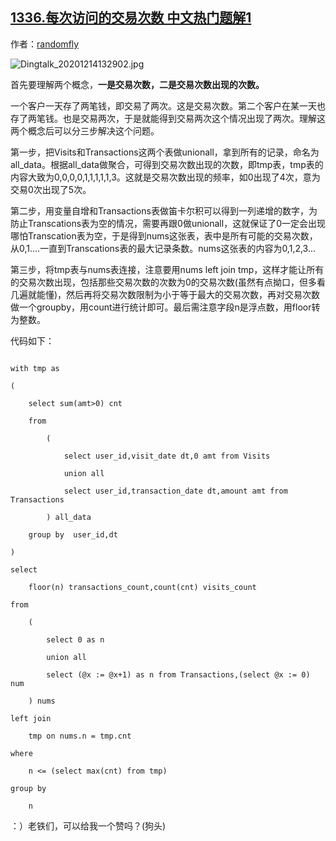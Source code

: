 ## [1336.每次访问的交易次数 中文热门题解1](https://leetcode.cn/problems/number-of-transactions-per-visit/solutions/100000/nian-qing-ren-yao-hao-zi-wei-zhi-wen-zha-j4po)

作者：[randomfly](https://leetcode.cn/u/randomfly)

![Dingtalk_20201214132902.jpg](https://pic.leetcode-cn.com/1607923801-QAdtNx-Dingtalk_20201214132902.jpg)

首先要理解两个概念，**一是交易次数，二是交易次数出现的次数。**

一个客户一天存了两笔钱，即交易了两次。这是交易次数。第二个客户在某一天也存了两笔钱。也是交易两次，于是就能得到交易两次这个情况出现了两次。理解这两个概念后可以分三步解决这个问题。

第一步，把Visits和Transactions这两个表做unionall，拿到所有的记录，命名为all_data。根据all_data做聚合，可得到交易次数出现的次数，即tmp表，tmp表的内容大致为0,0,0,0,1,1,1,1,1,3。这就是交易次数出现的频率，如0出现了4次，意为交易0次出现了5次。

第二步，用变量自增和Transactions表做笛卡尔积可以得到一列递增的数字，为防止Transcations表为空的情况，需要再跟0做unionall，这就保证了0一定会出现哪怕Transcation表为空，于是得到nums这张表，表中是所有可能的交易次数，从0,1....一直到Transcations表的最大记录条数。nums这张表的内容为0,1,2,3...

第三步，将tmp表与nums表连接，注意要用nums left join tmp，这样才能让所有的交易次数出现，包括那些交易次数的次数为0的交易次数(虽然有点拗口，但多看几遍就能懂)，然后再将交易次数限制为小于等于最大的交易次数，再对交易次数做一个groupby，用count进行统计即可。最后需注意字段n是浮点数，用floor转为整数。

代码如下：

```
with tmp as
(
    select sum(amt>0) cnt
    from
        (
            select user_id,visit_date dt,0 amt from Visits
            union all
            select user_id,transaction_date dt,amount amt from Transactions
        ) all_data
    group by  user_id,dt
)
select 
    floor(n) transactions_count,count(cnt) visits_count
from 
    (
        select 0 as n
        union all
        select (@x := @x+1) as n from Transactions,(select @x := 0) num
    ) nums
left join
    tmp on nums.n = tmp.cnt
where 
    n <= (select max(cnt) from tmp)
group by
    n
```
：）老铁们，可以给我一个赞吗？(狗头)

